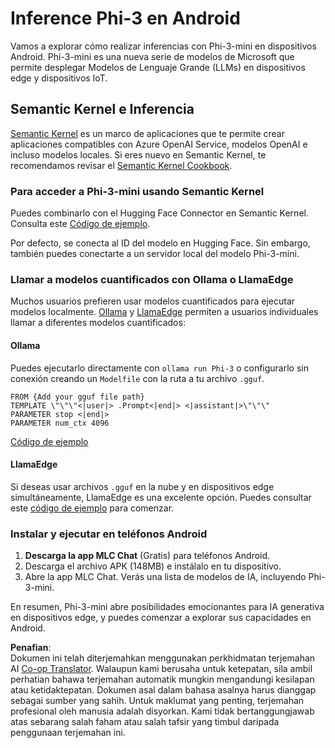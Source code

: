 <!--
CO_OP_TRANSLATOR_METADATA:
{
  "original_hash": "9481b07dda8f9715a5d1ff43fb27568b",
  "translation_date": "2025-05-09T10:48:57+00:00",
  "source_file": "md/01.Introduction/03/Android_Inference.md",
  "language_code": "ms"
}
-->
# **Inference Phi-3 en Android**

Vamos a explorar cómo realizar inferencias con Phi-3-mini en dispositivos Android. Phi-3-mini es una nueva serie de modelos de Microsoft que permite desplegar Modelos de Lenguaje Grande (LLMs) en dispositivos edge y dispositivos IoT.

## Semantic Kernel e Inferencia

[Semantic Kernel](https://github.com/microsoft/semantic-kernel) es un marco de aplicaciones que te permite crear aplicaciones compatibles con Azure OpenAI Service, modelos OpenAI e incluso modelos locales. Si eres nuevo en Semantic Kernel, te recomendamos revisar el [Semantic Kernel Cookbook](https://github.com/microsoft/SemanticKernelCookBook?WT.mc_id=aiml-138114-kinfeylo).

### Para acceder a Phi-3-mini usando Semantic Kernel

Puedes combinarlo con el Hugging Face Connector en Semantic Kernel. Consulta este [Código de ejemplo](https://github.com/Azure-Samples/Phi-3MiniSamples/tree/main/semantickernel?WT.mc_id=aiml-138114-kinfeylo).

Por defecto, se conecta al ID del modelo en Hugging Face. Sin embargo, también puedes conectarte a un servidor local del modelo Phi-3-mini.

### Llamar a modelos cuantificados con Ollama o LlamaEdge

Muchos usuarios prefieren usar modelos cuantificados para ejecutar modelos localmente. [Ollama](https://ollama.com/) y [LlamaEdge](https://llamaedge.com) permiten a usuarios individuales llamar a diferentes modelos cuantificados:

#### Ollama

Puedes ejecutarlo directamente con `ollama run Phi-3` o configurarlo sin conexión creando un `Modelfile` con la ruta a tu archivo `.gguf`.

```gguf
FROM {Add your gguf file path}
TEMPLATE \"\"\"<|user|> .Prompt<|end|> <|assistant|>\"\"\"
PARAMETER stop <|end|>
PARAMETER num_ctx 4096
```

[Código de ejemplo](https://github.com/Azure-Samples/Phi-3MiniSamples/tree/main/ollama?WT.mc_id=aiml-138114-kinfeylo)

#### LlamaEdge

Si deseas usar archivos `.gguf` en la nube y en dispositivos edge simultáneamente, LlamaEdge es una excelente opción. Puedes consultar este [código de ejemplo](https://github.com/Azure-Samples/Phi-3MiniSamples/tree/main/wasm?WT.mc_id=aiml-138114-kinfeylo) para comenzar.

### Instalar y ejecutar en teléfonos Android

1. **Descarga la app MLC Chat** (Gratis) para teléfonos Android.  
2. Descarga el archivo APK (148MB) e instálalo en tu dispositivo.  
3. Abre la app MLC Chat. Verás una lista de modelos de IA, incluyendo Phi-3-mini.

En resumen, Phi-3-mini abre posibilidades emocionantes para IA generativa en dispositivos edge, y puedes comenzar a explorar sus capacidades en Android.

**Penafian**:  
Dokumen ini telah diterjemahkan menggunakan perkhidmatan terjemahan AI [Co-op Translator](https://github.com/Azure/co-op-translator). Walaupun kami berusaha untuk ketepatan, sila ambil perhatian bahawa terjemahan automatik mungkin mengandungi kesilapan atau ketidaktepatan. Dokumen asal dalam bahasa asalnya harus dianggap sebagai sumber yang sahih. Untuk maklumat yang penting, terjemahan profesional oleh manusia adalah disyorkan. Kami tidak bertanggungjawab atas sebarang salah faham atau salah tafsir yang timbul daripada penggunaan terjemahan ini.